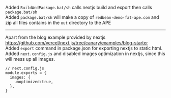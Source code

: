 Added `BuildAndPackage.bat/sh` calls nextjs build and export then calls `package.bat/sh`  
Added `package.bat/sh` will make a copy of `redbean-demo-fat-ape.com` and zip all files contains in the `out` directory to the APE    

------
Apart from the blog example provided by nextjs https://github.com/vercel/next.js/tree/canary/examples/blog-starter    
Added `export` command in package.json for exporting nextjs to static html.    
Added `next.config.js` and disabled images optimization in nextjs, since this will mess up all images.    
```
// next.config.js
module.exports = {
  images: {
    unoptimized:true,
  },
}
```
